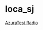 # loca_sj

[AzuraTest Radio](https://demo.azuracast.com/public/azuratest_radio/playlist.pls?n=46992424582fe5704199)

